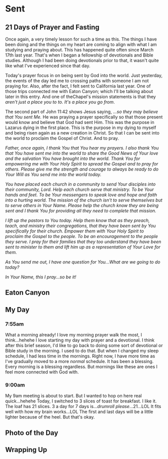 # Sent

## 21 Days of Prayer and Fasting

Once again, a very timely lesson for such a time as this. The things I have been doing and the things on my heart are coming to align with what I am studying and praying about. This has happened quite often since March 17th last year. That's when I began a fellowship of devotionals and Bible studies. Although I had been doing devotionals prior to that, it wasn't quite like what I've experienced since that day.

Today's prayer focus in on being sent by God into the world. Just yesterday, the events of the day led me to crossing paths with someone I am not praying for. Also, after the fact, I felt sent to California last year. One of those trips connected me with Eaton Canyon; which I'll be talking about later in this entry. And one of theChapel's mission statements is that they *aren't just a place you to to. It's a place you go from*.

The second part of John 11:42 shows Jesus saying, *...so they may believe that You sent Me.* He was praying a prayer specifically so that those present would know and believe that God had sent Him. This was the purpose in Lazarus dying in the first place. This is the purpose in my dying to myself and being risen again as a new creation in Christ. So that I can be sent into the world to proclaim the Gospel of Christ. And to pray.

*Father, once again, I thank You that You hear my prayers. I also thank You that You have sent me into the world to share the Good News of Your love and the salvation You have brought into the world. Thank You for empowering me with Your Holy Spirit to spread the Gospel and to pray for others. Please give me the strength and courage to always be ready to do Your Will as You send me into the world today.*

*You have placed each church in a community to send Your disciples into their community, Lord. Help each church serve that ministry. To be Your hands and feet. To be Your messengers to speak love and hope and faith into a hurting world. The mission of the church isn't to serve themselves but to serve others in Your Name. Please help the church know they are being sent and I thank You for providing all they need to complete that mission.*

*I lift up the pastors to You today. Help them know that as they preach, teach, and ministry their congregations, that they have been sent by You specifically for their church. Empower them with Your Holy Spirit to proclaim the Gospel to the people. To be an encouragement to the people they serve. I pray for their families that they too understand they have been sent to minister to them and lift him up as a representation of Your Love for them.*

*As You send me out, I have one question for You...What are we going to do today?*

*In Your Name, this I pray...so be it!*

## Eaton Canyon



## My Day

### 7:55am

What a morning already! I love my morning prayer walk the most, I think...hehehe I love starting my day with prayer and a devotional. I think after this brief season, I'd like to go back to doing some sort of devotional or Bible study in the morning. I used to do that. But when I changed my sleep schedule, I had less time in the mornings. Right now, I have more time as I've gradually moved to a more *normal* schedule. It has been a blessing. Every morning is a blessing regardless. But mornings like these are ones I feel more connected with God with.

### 9:00am

My 9am meeting is about to start. But I wanted to hop on here real quick...hehehe Today, I switched to 3 slices of toast for breakfast. I like it. The loaf has 21 slices. 3 a day for 7 days is...*drumroll please*...21...LOL It fits well with how my brain works...LOL The first and last days will be a little lighter because of the heel. But that's okay.



## Photo of the Day



## Wrapping Up

